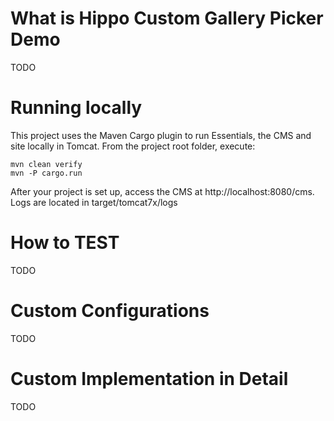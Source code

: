 What is Hippo Custom Gallery Picker Demo
========================================
TODO

Running locally
===============
This project uses the Maven Cargo plugin to run Essentials, the CMS and site locally in Tomcat.
From the project root folder, execute:

    mvn clean verify
    mvn -P cargo.run

After your project is set up, access the CMS at http://localhost:8080/cms.
Logs are located in target/tomcat7x/logs

How to TEST
===========
TODO

Custom Configurations
=====================
TODO

Custom Implementation in Detail
===============================
TODO

